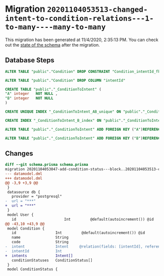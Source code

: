 # Migration `20201104053513-changed-intent-to-condition-relations---1-to-many----many-to-many`

This migration has been generated at 11/4/2020, 2:35:13 PM.
You can check out the [state of the schema](./schema.prisma) after the migration.

## Database Steps

```sql
ALTER TABLE "public"."Condition" DROP CONSTRAINT "Condition_intentId_fkey"

ALTER TABLE "public"."Condition" DROP COLUMN "intentId"

CREATE TABLE "public"."_ConditionToIntent" (
"A" integer   NOT NULL ,
"B" integer   NOT NULL 
)

CREATE UNIQUE INDEX "_ConditionToIntent_AB_unique" ON "public"."_ConditionToIntent"("A", "B")

CREATE INDEX "_ConditionToIntent_B_index" ON "public"."_ConditionToIntent"("B")

ALTER TABLE "public"."_ConditionToIntent" ADD FOREIGN KEY ("A")REFERENCES "public"."Condition"("id") ON DELETE CASCADE ON UPDATE CASCADE

ALTER TABLE "public"."_ConditionToIntent" ADD FOREIGN KEY ("B")REFERENCES "public"."Intent"("id") ON DELETE CASCADE ON UPDATE CASCADE
```

## Changes

```diff
diff --git schema.prisma schema.prisma
migration 20201104053047-add-condition-status---block..20201104053513-changed-intent-to-condition-relations---1-to-many----many-to-many
--- datamodel.dml
+++ datamodel.dml
@@ -3,9 +3,9 @@
 }
 datasource db {
   provider = "postgresql"
-  url = "***"
+  url = "***"
 }
 model User {
   id                      Int         @default(autoincrement()) @id
@@ -43,10 +43,9 @@
 model Condition {
   id                  Int         @default(autoincrement()) @id
   name                String
   code                String
-  intent              Intent     @relation(fields: [intentId], references: [id])
-  intentId            Int
+  intents             Intent[]
   conditionStatuses   ConditionStatus[]
 }
 model ConditionStatus {
```


